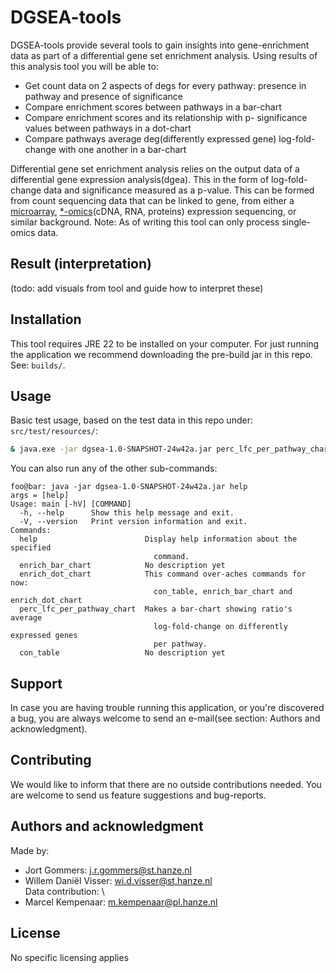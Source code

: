 # DGSEA-tools

DGSEA-tools provide several tools to gain insights into gene-enrichment data as part of a differential gene set enrichment analysis.
Using results of this analysis tool you will be able to:
* Get count data on 2 aspects of degs for every pathway: presence in pathway and presence of significance
* Compare enrichment scores between pathways in a bar-chart
* Compare enrichment scores and its relationship with p- significance values between pathways in a dot-chart
* Compare pathways average deg(differently expressed gene) log-fold-change with one another in a bar-chart

Differential gene set enrichment analysis relies on the output data of a differential gene expression analysis(dgea). 
This in the form of log-fold-change data and significance measured as a p-value. 
This can be formed from count sequencing data that can be linked to gene, 
    from either a [microarray](https://www.genome.gov/genetics-glossary/Microarray-Technology), [*-omics](https://www.britannica.com/science/omics)(cDNA, RNA, proteins) expression sequencing, or similar background.
Note: As of writing this tool can only process single-omics data.

## Result (interpretation)

(todo: add visuals from tool and guide how to interpret these)

## Installation

This tool requires JRE 22 to be installed on your computer. 
For just running the application we recommend downloading the pre-build jar in this repo. See: `builds/`.

## Usage
Basic test usage, based on the test data in this repo under: `src/test/resources/`:
```bash
& java.exe -jar dgsea-1.0-SNAPSHOT-24w42a.jar perc_lfc_per_pathway_chart src/test/resources/degs.csv src/test/resources/hsa_pathways.csv src/test/resources/pathways.csv outputPathlfc.png
```

You can also run any of the other sub-commands:
```console
foo@bar: java -jar dgsea-1.0-SNAPSHOT-24w42a.jar help
args = [help]
Usage: main [-hV] [COMMAND]
  -h, --help      Show this help message and exit.
  -V, --version   Print version information and exit.
Commands:
  help                        Display help information about the specified
                                command.
  enrich_bar_chart            No description yet
  enrich_dot_chart            This command over-aches commands for now:
                                con_table, enrich_bar_chart and enrich_dot_chart
  perc_lfc_per_pathway_chart  Makes a bar-chart showing ratio's average
                                log-fold-change on differently expressed genes
                                per pathway.
  con_table                   No description yet
```

## Support
In case you are having trouble running this application, or you're discovered a bug, 
    you are always welcome to send an e-mail(see section: Authors and acknowledgment).

## Contributing
We would like to inform that there are no outside contributions needed. You are welcome to send us feature suggestions and bug-reports.

## Authors and acknowledgment
Made by:
* Jort Gommers: j.r.gommers@st.hanze.nl
* Willem Daniël Visser: wi.d.visser@st.hanze.nl \
Data contribution: \
* Marcel Kempenaar: m.kempenaar@pl.hanze.nl

## License
No specific licensing applies 